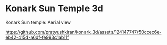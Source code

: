 # Konark Sun Temple 3d

Konark Sun temple: Aerial view

https://github.com/pratyushkiran/konark_3d/assets/124147747/50ccec6e-eb42-415d-a6df-fe993c1ab11f

